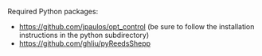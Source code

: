 Required Python packages:

- https://github.com/jpaulos/opt_control (be sure to follow the installation instructions in the python subdirectory)
- https://github.com/ghliu/pyReedsShepp
